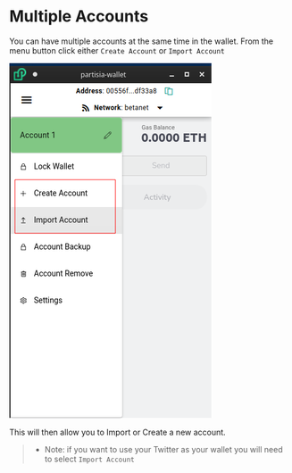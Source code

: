 # Multiple Accounts

You can have multiple accounts at the same time in the wallet. From the menu button click either `Create Account` or `Import Account`

![Wallet Settings](assets/multiple_accounts.png)


This will then allow you to Import or Create a new account.

> * Note: if you want to use your Twitter as your wallet you will need to select `Import Account`